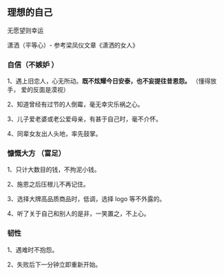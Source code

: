 ## 理想的自己

无愿望则幸运

潇洒（平等心）- 参考梁凤仪文章《潇洒的女人》


### 自信（不嫉妒 ）

1、遇上旧恋人，心无所动。**既不炫耀今日安泰，也不妄提往昔恩怨。** （懂得放手， 爱的反面是漠视）

2、知道曾经有过节的人倒霉，毫无幸灾乐祸之心。

3、儿子爱老婆或老公爱母亲，有甚于自己时，毫不介怀。

4、同辈女友出人头地，率先鼓掌。

### 慷慨大方 （富足）

1、只计大数目的钱，不拘泥小钱。

2、施恩之后压根儿不再记住。

3、选择大牌高品质商品时，低调，选择 logo 等不外露的。

4、听了关于自己和别人的是非，一笑置之，不上心。


### 韧性

1、遇难时不抱怨。

2、失败后下一分钟立即重新开始。
